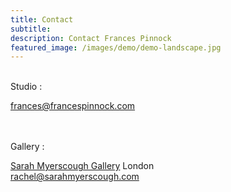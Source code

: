 ```yaml
---
title: Contact
subtitle: 
description: Contact Frances Pinnock
featured_image: /images/demo/demo-landscape.jpg
---
```

<br />
Studio :  

frances@francespinnock.com 
    
<br />  
<br />
Gallery :

[Sarah Myerscough Gallery](https://www.sarahmyerscough.com/) London  
rachel@sarahmyerscough.com
 
<br />


